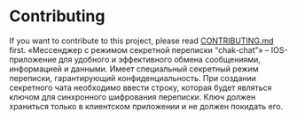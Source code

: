 # Contributing
If you want to contribute to this project, please read [CONTRIBUTING.md](CONTRIBUTING.md) first.
«Мессенджер с режимом секретной переписки “chak-chat”» – IOS-приложение для удобного и эффективного обмена сообщениями, информацией и данными.  Имеет специальный секретный режим переписки, гарантирующий конфиденциальность. При создании секретного чата необходимо ввести строку, которая будет являться ключом для синхронного шифрования переписки. Ключ должен храниться только в клиентском приложении и не должен покидать его.
